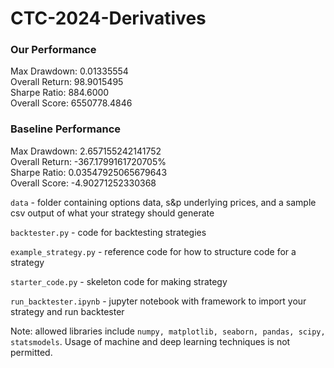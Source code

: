 # CTC-2024-Derivatives

### Our Performance
Max Drawdown: 0.01335554 <br>
Overall Return: 98.9015495 <br>
Sharpe Ratio: 884.6000 <br>
Overall Score: 6550778.4846 <br>

### Baseline Performance
Max Drawdown: 2.657155242141752 <br>
Overall Return: -367.1799161720705% <br>
Sharpe Ratio: 0.03547925065679643 <br>
Overall Score: -4.90271252330368 <br>

`data` - folder containing options data, s&p underlying prices, and a sample csv output of what your strategy should generate

`backtester.py` - code for backtesting strategies

`example_strategy.py` - reference code for how to structure code for a strategy

`starter_code.py` - skeleton code for making strategy

`run_backtester.ipynb` - jupyter notebook with framework to import your strategy and run backtester

Note: allowed libraries include `numpy, matplotlib, seaborn, pandas, scipy, statsmodels`. Usage of machine and deep learning techniques is not permitted.
